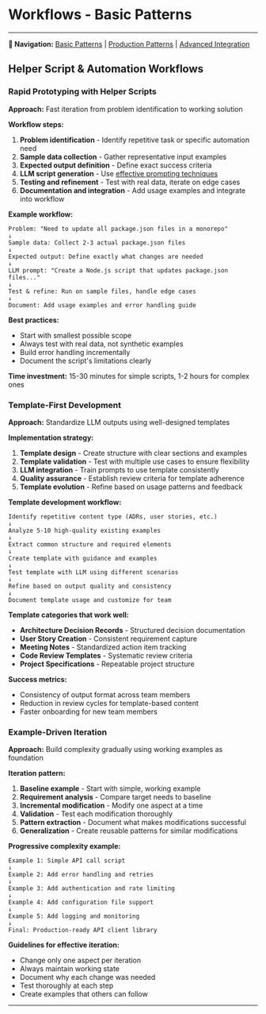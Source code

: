 # Workflows - Basic Patterns
---

**📍 Navigation:** [Basic Patterns](05a-workflows-basic.md) | [Production Patterns](05b-workflows-production.md) | [Advanced Integration](05c-workflows-advanced.md)
## Helper Script & Automation Workflows

### Rapid Prototyping with Helper Scripts
**Approach:** Fast iteration from problem identification to working solution

**Workflow steps:**
1. **Problem identification** - Identify repetitive task or specific automation need
2. **Sample data collection** - Gather representative input examples
3. **Expected output definition** - Define exact success criteria
4. **LLM script generation** - Use [effective prompting techniques](04-tips-and-tricks.md#effective-helper-script-prompting)
5. **Testing and refinement** - Test with real data, iterate on edge cases
6. **Documentation and integration** - Add usage examples and integrate into workflow

**Example workflow:**
```
Problem: "Need to update all package.json files in a monorepo"
↓
Sample data: Collect 2-3 actual package.json files
↓  
Expected output: Define exactly what changes are needed
↓
LLM prompt: "Create a Node.js script that updates package.json files..."
↓
Test & refine: Run on sample files, handle edge cases
↓
Document: Add usage examples and error handling guide
```

**Best practices:**
- Start with smallest possible scope
- Always test with real data, not synthetic examples
- Build error handling incrementally
- Document the script's limitations clearly

**Time investment:** 15-30 minutes for simple scripts, 1-2 hours for complex ones

### Template-First Development
**Approach:** Standardize LLM outputs using well-designed templates

**Implementation strategy:**
1. **Template design** - Create structure with clear sections and examples
2. **Template validation** - Test with multiple use cases to ensure flexibility
3. **LLM integration** - Train prompts to use template consistently
4. **Quality assurance** - Establish review criteria for template adherence
5. **Template evolution** - Refine based on usage patterns and feedback

**Template development workflow:**
```
Identify repetitive content type (ADRs, user stories, etc.)
↓
Analyze 5-10 high-quality existing examples
↓
Extract common structure and required elements
↓
Create template with guidance and examples
↓
Test template with LLM using different scenarios
↓
Refine based on output quality and consistency
↓
Document template usage and customize for team
```

**Template categories that work well:**
- **Architecture Decision Records** - Structured decision documentation
- **User Story Creation** - Consistent requirement capture
- **Meeting Notes** - Standardized action item tracking
- **Code Review Templates** - Systematic review criteria
- **Project Specifications** - Repeatable project structure

**Success metrics:**
- Consistency of output format across team members
- Reduction in review cycles for template-based content
- Faster onboarding for new team members

### Example-Driven Iteration
**Approach:** Build complexity gradually using working examples as foundation

**Iteration pattern:**
1. **Baseline example** - Start with simple, working example
2. **Requirement analysis** - Compare target needs to baseline
3. **Incremental modification** - Modify one aspect at a time
4. **Validation** - Test each modification thoroughly
5. **Pattern extraction** - Document what makes modifications successful
6. **Generalization** - Create reusable patterns for similar modifications

**Progressive complexity example:**
```
Example 1: Simple API call script
↓
Example 2: Add error handling and retries  
↓
Example 3: Add authentication and rate limiting
↓
Example 4: Add configuration file support
↓
Example 5: Add logging and monitoring
↓
Final: Production-ready API client library
```

**Guidelines for effective iteration:**
- Change only one aspect per iteration
- Always maintain working state
- Document why each change was needed
- Test thoroughly at each step
- Create examples that others can follow

---

